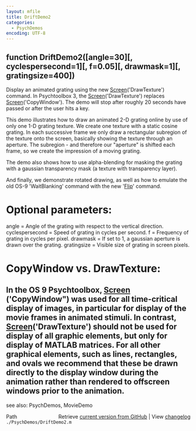 ```yaml
---
layout: mfile
title: DriftDemo2
categories:
  - PsychDemos
encoding: UTF-8
---
```


function DriftDemo2\(\[angle=30\]\[, cyclespersecond=1\]\[, f=0.05\]\[, drawmask=1\]\[, gratingsize=400\]\)
----

Display an animated grating using the new [Screen](/docs/Screen)\('DrawTexture'\) command.
In Psychtoolbox 3, the  [Screen](/docs/Screen)\('DrawTexture'\) replaces
[Screen](/docs/Screen)\('CopyWindow'\). The demo will stop after roughly 20 seconds have
passed or after the user hits a key.

This demo illustrates how to draw an animated 2-D grating online by use of
only one 1-D grating texture. We create one texture with a static cosine
grating. In each successive frame we only draw a rectangular subregion of
the texture onto the screen, basically showing the texture through
an aperture. The subregion - and therefore our "aperture" is shifted each
frame, so we create the impression of a moving grating.

The demo also shows how to use alpha-blending for masking the grating
with a gaussian transparency mask \(a texture with transparency layer\).

And finally, we demonstrate rotated drawing, as well as how to emulate
the old OS-9 'WaitBlanking' command with the new '[Flip](/docs/Flip)' command.

# Optional parameters:

angle = Angle of the grating with respect to the vertical direction.
cyclespersecond = Speed of grating in cycles per second.
f = Frequency of grating in cycles per pixel.
drawmask = If set to 1, a gaussian aperture is drawn over the grating.
gratingsize = Visible size of grating in screen pixels.

# CopyWindow vs. DrawTexture:

In the OS 9 Psychtoolbox, [Screen](/docs/Screen) \('CopyWindow"\) was used for all
time-critical display of images, in particular for display of the movie
frames in animated stimuli. In contrast, [Screen](/docs/Screen)\('DrawTexture'\) should not
be used for display of all graphic elements,  but only for  display of
MATLAB matrices.  For all other graphical elements, such as lines,  rectangles,
and ovals we recommend that these be drawn directly to the  display
window during the animation rather than rendered to offscreen  windows
prior to the animation.
----

see also: PsychDemos, MovieDemo


<div class="code_header" style="text-align:right;">
  <span style="float:left;">Path&nbsp;&nbsp;</span> <span class="counter">Retrieve <a href=
  "https://raw.github.com/Psychtoolbox-3/Psychtoolbox-3/beta/./PsychDemos/DriftDemo2.m">current version from GitHub</a> | View <a href=
  "https://github.com/Psychtoolbox-3/Psychtoolbox-3/commits/beta/./PsychDemos/DriftDemo2.m">changelog</a></span>
</div>
<div class="code">
  <code>./PsychDemos/DriftDemo2.m</code>
</div>
